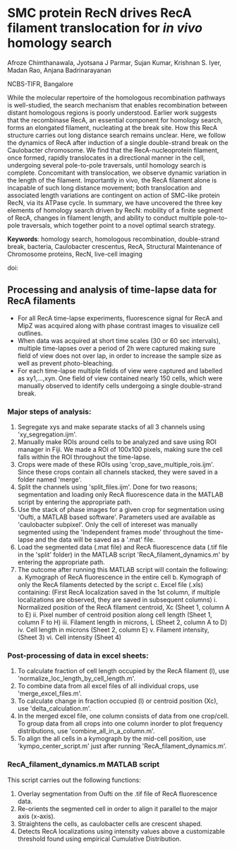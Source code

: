 # SMC protein RecN drives RecA filament translocation for _in vivo_ homology search
Afroze Chimthanawala, Jyotsana J Parmar, Sujan Kumar, Krishnan S. Iyer, Madan Rao, Anjana Badrinarayanan

NCBS-TIFR, Bangalore

While the molecular repertoire of the homologous recombination pathways is well-studied, the search mechanism that enables recombination between distant homologous regions is poorly understood. Earlier work suggests that the recombinase RecA, an essential component for homology search, forms an elongated filament, nucleating at the break site. How this RecA structure carries out long distance search remains unclear. Here, we follow the dynamics of RecA after induction of a single double-strand break on the Caulobacter chromosome. We find that the RecA-nucleoprotein filament, once formed, rapidly translocates in a directional manner in the cell, undergoing several pole-to-pole traversals, until homology search is complete. Concomitant with translocation, we observe dynamic variation in the length of the filament. Importantly in vivo, the RecA filament alone is incapable of such long distance movement; both translocation and associated length variations are contingent on action of SMC-like protein RecN, via its ATPase cycle. In summary, we have uncovered the three key elements of homology search driven by RecN: mobility of a finite segment of RecA, changes in filament length, and ability to conduct multiple pole-to-pole traversals, which together point to a novel optimal search strategy. 


**Keywords**: homology search, homologous recombination, double-strand break, bacteria, Caulobacter crescentus, RecA, Structural Maintenance of Chromosome proteins, RecN, live-cell imaging 


doi: 

## Processing and analysis of time-lapse data for RecA filaments

- For all RecA time-lapse experiments, fluorescence signal for RecA and MipZ was acquired along with phase contrast images to visualize cell outlines.
- When data was acquired at short time scales (30 or 60 sec intervals), multiple time-lapses over a period of 2h were captured making sure field of view does not over lap, in order to increase the sample size as well as prevent photo-bleaching. 
- For each time-lapse multiple fields of view were captured and labelled as xy1,...,xyn. One field of view contained nearly 150 cells, which were manually observed to identify cells undergoing a single double-strand break.

### Major steps of analysis:
1. Segregate xys and make separate stacks of all 3 channels using 'xy_segregation.ijm'.
2. Manually make ROIs around cells to be analyzed and save using ROI manager in Fiji. We made a ROI of 100x100 pixels, making sure the cell falls within the ROI throughout the time-lapse.
3. Crops were made of these ROIs using 'crop_save_multiple_rois.ijm'. Since these crops contain all channels stacked, they were saved in a folder named 'merge'. 
4. Split the channels using 'split_files.ijm'. Done for two reasons; segmentation and loading only RecA fluorescence data in the MATLAB script by entering the appropriate path.
5. Use the stack of phase images for a given crop for segmentation using 'Oufti, a MATLAB based software'. Parameters used are available as 'caulobacter subpixel'. Only the cell of intereset was manually segmented using the 'Independent frames mode' throughout the time-lapse and the data will be saved as a '.mat' file.
6. Load the segmented data (.mat file) and RecA fluorescence data (.tif file in the 'split' folder) in the MATLAB script 'RecA_filament_dynamics.m' by entering the appropriate path. 
7. The outcome after running this MATLAB script will contain the following:
	a. Kymograph of RecA fluorescence in the entire cell
	b. Kymograph of only the RecA filaments detected by the script
	c. Excel file (.xls) containing: (First RecA localization saved in the 1st column, if multiple localizations are observed, they are saved in subsequent columns)
		i. Normalized position of the RecA filament centroid, Xc (Sheet 1, column A to E)
		ii. Pixel number of centroid position along cell length (Sheet 1, column F to H) 
		iii. Filament length in microns, L (Sheet 2, column A to D)
		iv. Cell length in microns (Sheet 2, column E)
		v. Filament intensity, (Sheet 3)
		vi. Cell intensity (Sheet 4)

### Post-processing of data in excel sheets:
1. To calculate fraction of cell length occupied by the RecA filament (l), use 'normalize_loc_length_by_cell_length.m'.
2. To combine data from all excel files of all individual crops, use 'merge_excel_files.m'.
3. To calculate change in fraction occupied (l) or centroid position (Xc), use 'delta_calculation.m'.
4. In the merged excel file, one column consists of data from one crop/cell. To group data from all crops into one column inorder to plot frequency distributions, use 'combine_all_in_a_column.m'.
5. To align the all cells in a kymograph by the mid-cell position, use 'kympo_center_script.m' just after running 'RecA_filament_dynamics.m'.

### RecA_filament_dynamics.m MATLAB script

This script carries out the following functions:
1. Overlay segmentation from Oufti on the .tif file of RecA fluorescence data.
2. Re-orients the segmented cell in order to align it parallel to the major axis (x-axis).
3. Straightens the cells, as caulobacter cells are crescent shaped.
4. Detects RecA localizations using intensity values above a customizable threshold found using empirical Cumulative Distribution.
